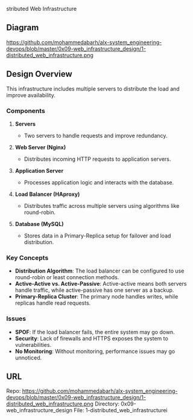 stributed Web Infrastructure

## Diagram
https://github.com/mohammedabarh/alx-system_engineering-devops/blob/master/0x09-web_infrastructure_design/1-distributed_web_infrastructure.png

## Design Overview
This infrastructure includes multiple servers to distribute the load and improve availability.

### Components
1. **Servers**
   - Two servers to handle requests and improve redundancy.

2. **Web Server (Nginx)**
   - Distributes incoming HTTP requests to application servers.

3. **Application Server**
   - Processes application logic and interacts with the database.

4. **Load Balancer (HAproxy)**
   - Distributes traffic across multiple servers using algorithms like round-robin.

5. **Database (MySQL)**
   - Stores data in a Primary-Replica setup for failover and load distribution.

### Key Concepts
- **Distribution Algorithm**: The load balancer can be configured to use round-robin or least connection methods.
- **Active-Active vs. Active-Passive**: Active-active means both servers handle traffic, while active-passive has one server as a backup.
- **Primary-Replica Cluster**: The primary node handles writes, while replicas handle read requests.

### Issues
- **SPOF**: If the load balancer fails, the entire system may go down.
- **Security**: Lack of firewalls and HTTPS exposes the system to vulnerabilities.
- **No Monitoring**: Without monitoring, performance issues may go unnoticed.

## URL
Repo: https://github.com/mohammedabarh/alx-system_engineering-devops/blob/master/0x09-web_infrastructure_design/1-distributed_web_infrastructure.png
Directory: 0x09-web_infrastructure_design
File: 1-distributed_web_infrastructurei
